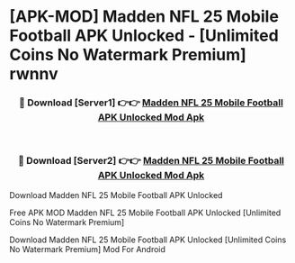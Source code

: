 # [APK-MOD] Madden NFL 25 Mobile Football APK Unlocked - [Unlimited Coins No Watermark Premium] rwnnv



<div align="center">
<h3>🔴 Download [Server1] 👉👉 <a href="https://momento.my/?title=Madden_NFL_25_Mobile_Football_APK_Unlocked">Madden NFL 25 Mobile Football APK Unlocked Mod Apk</a></h3><br>

<h3>🔴 Download [Server2] 👉👉 <a href="https://momento.my/?title=Madden_NFL_25_Mobile_Football_APK_Unlocked">Madden NFL 25 Mobile Football APK Unlocked Mod Apk</a></h3>
</div>



Download Madden NFL 25 Mobile Football APK Unlocked 

Free APK MOD Madden NFL 25 Mobile Football APK Unlocked [Unlimited Coins No Watermark Premium]

Download Madden NFL 25 Mobile Football APK Unlocked [Unlimited Coins No Watermark Premium] Mod For Android
